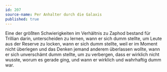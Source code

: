 ```yaml
---
id: 207
source-name: Per Anhalter durch die Galaxis
published: true
---
```


<p>Eine der größten Schwierigkeiten im Verhältnis zu Zaphod bestand für Trillian darin, unterscheiden zu lernen, wann er sich dumm stellte, um Leute aus der Reserve zu locken, wann er sich dumm stellte, weil er im Moment nicht überlegen und das Denken jemand anderem überlassen wollte, wann er sich unverschämt dumm stellte, um zu verbergen, dass er wirklich nicht wusste, worum es gerade ging, und wann er wirklich und wahrhaftig dumm war.</p>


